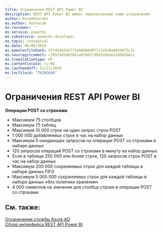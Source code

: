 ```yaml
---
title: Ограничения REST API Power BI
description: REST API Power BI имеет перечисленные ниже ограничения
author: KesemSharabi
ms.author: kesharab
ms.reviewer: ''
ms.service: powerbi
ms.subservice: powerbi-developer
ms.topic: conceptual
ms.date: 06/08/2018
ms.openlocfilehash: 97745d93de771d4888dd97717a5e8a8d2d6f5c7c
ms.sourcegitcommit: c395fe83d63641e0fbd7c98e51bbab224805bbcc
ms.translationtype: HT
ms.contentlocale: ru-RU
ms.lasthandoff: 11/21/2019
ms.locfileid: "74265646"
---
```

# <a name="power-bi-rest-api-limitations"></a>Ограничения REST API Power BI  
  
**Операции POST со строками**
  
* Максимум 75 столбцов
* Максимум 75 таблиц
* Максимум 10 000 строк на один запрос строк POST  
* 1 000 000 добавляемых строк в час на набор данных  
* Максимум 5 ожидающих запросов на операции POST со строками в наборе данных  
* 120 запросов операций POST со строками в минуту на набор данных
* Если в таблице 250 000 или более строк, 120 запросов строк POST в час на набор данных
* Максимум 200 000 сохраняемых строк для каждой таблицы в наборе данных FIFO
* Максимум 5 000 000 сохраняемых строк для каждой таблицы в наборе данных «без политики хранения»  
* 4 000 символов на значение для столбца строки в операции POST со строками
  
## <a name="see-also"></a>См. также:

[Ограничения службы Azure AD](https://docs.microsoft.com/azure/active-directory/active-directory-service-limits-restrictions)   
[Обзор интерфейса REST API Power BI](https://docs.microsoft.com/rest/api/power-bi/)